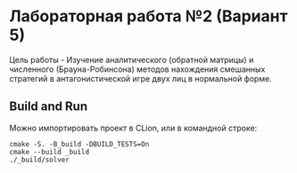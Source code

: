 # Лабораторная работа №2 (Вариант 5)
Цель работы - Изучение аналитического (обратной матрицы) и численного (Брауна-Робинсона) методов нахождения смешанных стратегий в антагонистической игре двух лиц в нормальной форме.

## Build and Run
Можно импортировать проект в CLion, или в командной строке:

```
cmake -S. -B_build -DBUILD_TESTS=On
cmake --build _build
./_build/solver
```
